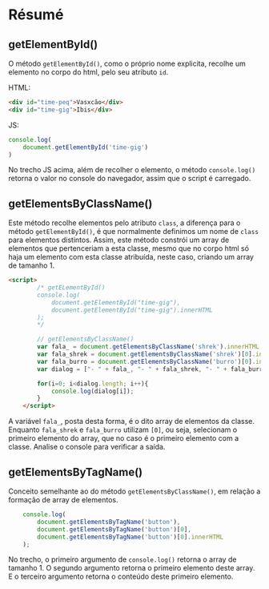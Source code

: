 # Résumé

## getElementById()

O método `getElementById()`, como o próprio nome explicita, recolhe um elemento no corpo do html, pelo seu atributo `id`.

HTML:

``` html
<div id="time-peq">Vasxcão</div>
<div id="time-gig">Ibis</div>
```

JS:

``` js
console.log(
    document.getElementById('time-gig')
)
```

No trecho JS acima, além de recolher o elemento, o método `console.log()` retorna o valor no console do navegador, assim que o script é carregado.

## getElementsByClassName()

Este método recolhe elementos pelo atributo `class`, a diferença para o método `getElementById()`, é que normalmente definimos um nome de `class` para elementos distintos. Assim, este método constrói um array de elementos que pertenceriam a esta classe, mesmo que no corpo html só haja um elemento com esta classe atribuída, neste caso, criando um array de tamanho 1.

```html
<script>
        /* getELementById()
        console.log(
            document.getElementById("time-gig"),
            document.getElementById("time-gig").innerHTML
        );
        */

        // getElementsByClassName()
        var fala_ = document.getElementsByClassName('shrek').innerHTML;
        var fala_shrek = document.getElementsByClassName('shrek')[0].innerHTML;
        var fala_burro = document.getElementsByClassName('burro')[0].innerHTML;
        var dialog = ["- " + fala_, "- " + fala_shrek, "- " + fala_burro];

        for(i=0; i<dialog.length; i++){
            console.log(dialog[i]);
        }
    </script>
```

A variável `fala_`, posta desta forma, é o dito array de elementos da classe. Enquanto `fala_shrek` e `fala_burro` utilizam `[0]`, ou seja, selecionam o primeiro elemento do array, que no caso é o primeiro elemento com a classe. Analise o console para verificar a saída.

## getElementsByTagName()

Conceito semelhante ao do método `getElementsByClassName()`, em relação a formação de array de elementos. 

```js
    console.log(
        document.getElementsByTagName('button'),
        document.getElementsByTagName('button')[0],
        document.getElementsByTagName('button')[0].innerHTML
    );
```

No trecho, o primeiro argumento de `console.log()` retorna o array de tamanho 1. O segundo argumento retorna o primeiro elemento deste array. E o terceiro argumento retorna o conteúdo deste primeiro elemento.